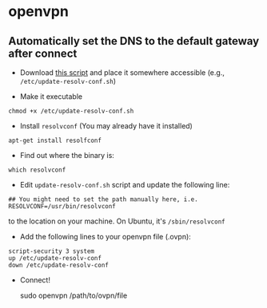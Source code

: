 openvpn
=======

## Automatically set the DNS to the default gateway after connect

- Download [this script](https://github.com/masterkorp/openvpn-update-resolv-conf/blob/master/update-resolv-conf.sh) and place it somewhere accessible (e.g., `/etc/update-resolv-conf.sh`)

- Make it executable
```
chmod +x /etc/update-resolv-conf.sh
```

- Install `resolvconf` (You may already have it installed)
```
apt-get install resolfconf
```
- Find out where the binary is:
```
which resolvconf
```
- Edit `update-resolv-conf.sh` script and update the following line:

```
## You might need to set the path manually here, i.e.
RESOLVCONF=/usr/bin/resolvconf
```

to the location on your machine.  On Ubuntu, it's `/sbin/resolvconf`

- Add the following lines to your openvpn file (.ovpn):

```
script-security 3 system
up /etc/update-resolv-conf
down /etc/update-resolv-conf
```
- Connect!

    sudo openvpn /path/to/ovpn/file
